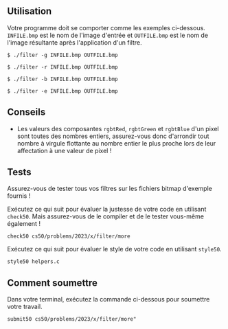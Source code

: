 Utilisation
-----------

Votre programme doit se comporter comme les exemples ci-dessous. `INFILE.bmp` est le nom de l'image d'entrée et `OUTFILE.bmp` est le nom de l'image résultante après l'application d'un filtre.

```
$ ./filter -g INFILE.bmp OUTFILE.bmp
```
```
$ ./filter -r INFILE.bmp OUTFILE.bmp
```
```
$ ./filter -b INFILE.bmp OUTFILE.bmp
```
```
$ ./filter -e INFILE.bmp OUTFILE.bmp
```

Conseils
--------

* Les valeurs des composantes `rgbtRed`, `rgbtGreen` et `rgbtBlue` d'un pixel sont toutes des nombres entiers, assurez-vous donc d'arrondir tout nombre à virgule flottante au nombre entier le plus proche lors de leur affectation à une valeur de pixel !

Tests
-----

Assurez-vous de tester tous vos filtres sur les fichiers bitmap d'exemple fournis !

Exécutez ce qui suit pour évaluer la justesse de votre code en utilisant `check50`. Mais assurez-vous de le compiler et de le tester vous-même également !

    check50 cs50/problems/2023/x/filter/more
    

Exécutez ce qui suit pour évaluer le style de votre code en utilisant `style50`.

    style50 helpers.c
    

Comment soumettre
-----------------

Dans votre terminal, exécutez la commande ci-dessous pour soumettre votre travail.

    submit50 cs50/problems/2023/x/filter/more"